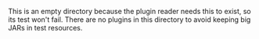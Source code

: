 This is an empty directory because the plugin reader needs this to exist,
so its test won't fail.
There are no plugins in this directory to avoid keeping big JARs
in test resources.
